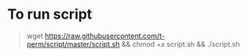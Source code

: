 # To run script

> wget https://raw.githubusercontent.com/t-perm/script/master/script.sh && chmod +x script.sh && ./script.sh
